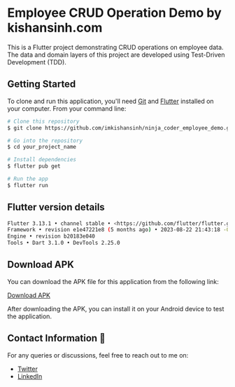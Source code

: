 # Employee CRUD Operation Demo by kishansinh.com

This is a Flutter project demonstrating CRUD operations on employee data. The data and domain layers of this project are developed using Test-Driven Development (TDD).

## Getting Started

To clone and run this application, you'll need [Git](https://git-scm.com) and [Flutter](https://flutter.dev/docs/get-started/install) installed on your computer. From your command line:

```bash
# Clone this repository
$ git clone https://github.com/imkishansinh/ninja_coder_employee_demo.git

# Go into the repository
$ cd your_project_name

# Install dependencies
$ flutter pub get

# Run the app
$ flutter run

```

## Flutter version details

```bash
Flutter 3.13.1 • channel stable • <https://github.com/flutter/flutter.git>
Framework • revision e1e47221e8 (5 months ago) • 2023-08-22 21:43:18 -0700
Engine • revision b20183e040
Tools • Dart 3.1.0 • DevTools 2.25.0

```

## Download APK

You can download the APK file for this application from the following link:

[Download APK](https://github.com/imkishansinh/ninja_coder_employee_demo/blob/master/apk_files/app-release-kishansinh.apk)

After downloading the APK, you can install it on your Android device to test the application.

## Contact Information 📧

For any queries or discussions, feel free to reach out to me on:

- [Twitter](https://x.com/imkishansinh)
- [LinkedIn](https://www.linkedin.com/in/kishansinhparmar/)

